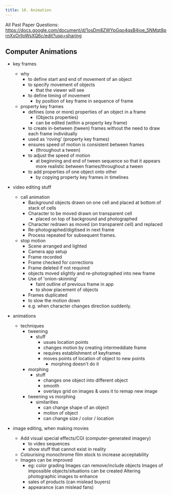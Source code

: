 ```yaml
---
title: 10. Animation
---
```


All Past Paper Questions: https://docs.google.com/document/d/1osDm8ZWYpGqo4qsB4ioe_5NMqt8prnXxOrlloWsXQ6c/edit?usp=sharing

## Computer Animations

- key frames
    - why
        - to define start and end of movement of an object
        - to specify movement of objects
            - that the viewer will see
        - to define timing of movement
            - by position of key frame in sequence of frame
    - property key frames
        - defines (one or more) properties of an object in a frame
            - (Objects properties) 
            - can be edited (within a property key frame)
        - to create in-between (tween) frames without the need to draw each frame individually
        - used as 'roving' (property key frames)
        - ensures speed of motion is consistent between frames
            - (throughout a tween)
        - to adjust the speed of motion 
            - at beginning and end of tween sequence so that it appears more realistic between frames/throughout a tween
        - to add properties of one object onto other
            - by copying property key frames in timelines

- video editing stuff
    - call animation
        - Background objects drawn on one cell and placed at bottom of stack of cells
        - Character to be moved drawn on transparent cell
            - placed on top of background and photographed
        - Character redrawn as moved (on transparent cell) and replaced
        - Re-photographed/digitised in next frame
        - Process repeated for subsequent frames.
    - stop motion
        - Scene arranged and lighted
        - Camera app setup
        - Frame recorded
        - Frame checked for corrections
        - Frame deleted if not required
        - objects moved slightly and re-photographed into new frame
        - Use of 'onion-skinning'
            - faint outline of previous frame in app 
            - to show placement of objects
        - Frames duplicated
        - to slow the motion down 
        - e.g. when character changes direction suddenly.

- animations
    - techniques
        - tweening
            - stuff
                - usues location points
                - changes motion by creating intermeddiate frame
                - requires establishment of keyframes
                - moves points of location of object to new points
                    - morphing doesn't do it
        - morphing
            - stuff
                - changes one object into different object
                - smooth
                - overlays grid on images & uses it to remap new image
        - tweening vs morphing
            - similarities
                - can change shape of an object
                - motion of object
                - can change size / color / location

- image editing, when making movies
    - Add visual special effects/CGI (computer-generated imagery) 
        - to video sequences 
        - show stuff that cannot exist in reality
    - Colourising monochrome film stock to increase acceptability
    - Images can be improved
        - eg: color grading
    Images can remove/include objects
    Images of impossible objects/situations can be created
    Altering photographic images to enhance 
        - sales of products (can mislead buyers)
        - appearance (can mislead fans)

